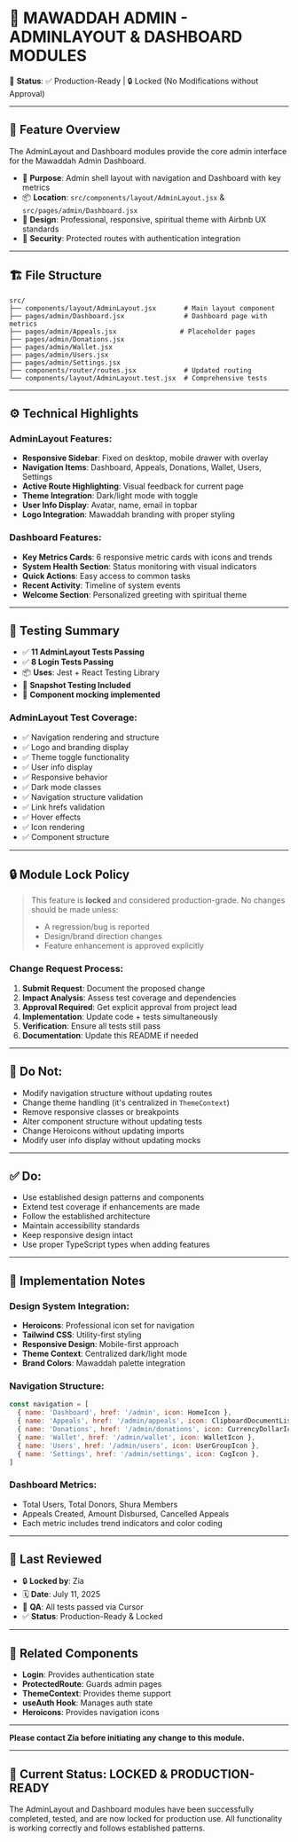 # 📘 MAWADDAH ADMIN - ADMINLAYOUT & DASHBOARD MODULES

🔐 **Status**: ✅ Production-Ready | 🔒 Locked (No Modifications without Approval)

---

## 🔧 Feature Overview

The AdminLayout and Dashboard modules provide the core admin interface for the Mawaddah Admin Dashboard.

- 🎯 **Purpose**: Admin shell layout with navigation and Dashboard with key metrics
- 📦 **Location**: `src/components/layout/AdminLayout.jsx` & `src/pages/admin/Dashboard.jsx`
- 🎨 **Design**: Professional, responsive, spiritual theme with Airbnb UX standards
- 🔐 **Security**: Protected routes with authentication integration

---

## 🏗️ File Structure

```
src/
├── components/layout/AdminLayout.jsx       # Main layout component
├── pages/admin/Dashboard.jsx               # Dashboard page with metrics
├── pages/admin/Appeals.jsx                # Placeholder pages
├── pages/admin/Donations.jsx
├── pages/admin/Wallet.jsx
├── pages/admin/Users.jsx
├── pages/admin/Settings.jsx
├── components/router/routes.jsx            # Updated routing
└── components/layout/AdminLayout.test.jsx  # Comprehensive tests
```

---

## ⚙️ Technical Highlights

### **AdminLayout Features:**
- **Responsive Sidebar**: Fixed on desktop, mobile drawer with overlay
- **Navigation Items**: Dashboard, Appeals, Donations, Wallet, Users, Settings
- **Active Route Highlighting**: Visual feedback for current page
- **Theme Integration**: Dark/light mode with toggle
- **User Info Display**: Avatar, name, email in topbar
- **Logo Integration**: Mawaddah branding with proper styling

### **Dashboard Features:**
- **Key Metrics Cards**: 6 responsive metric cards with icons and trends
- **System Health Section**: Status monitoring with visual indicators
- **Quick Actions**: Easy access to common tasks
- **Recent Activity**: Timeline of system events
- **Welcome Section**: Personalized greeting with spiritual theme

---

## 🧪 Testing Summary

- ✅ **11 AdminLayout Tests Passing**
- ✅ **8 Login Tests Passing**
- 📦 **Uses**: Jest + React Testing Library
- 📸 **Snapshot Testing Included**
- 🔁 **Component mocking implemented**

### **AdminLayout Test Coverage:**
- ✅ Navigation rendering and structure
- ✅ Logo and branding display
- ✅ Theme toggle functionality
- ✅ User info display
- ✅ Responsive behavior
- ✅ Dark mode classes
- ✅ Navigation structure validation
- ✅ Link hrefs validation
- ✅ Hover effects
- ✅ Icon rendering
- ✅ Component structure

---

## 🔒 Module Lock Policy

> This feature is **locked** and considered production-grade.
> No changes should be made unless:
> - A regression/bug is reported
> - Design/brand direction changes
> - Feature enhancement is approved explicitly

### **Change Request Process:**
1. **Submit Request**: Document the proposed change
2. **Impact Analysis**: Assess test coverage and dependencies
3. **Approval Required**: Get explicit approval from project lead
4. **Implementation**: Update code + tests simultaneously
5. **Verification**: Ensure all tests still pass
6. **Documentation**: Update this README if needed

---

## 🚫 Do Not:

- Modify navigation structure without updating routes
- Change theme handling (it's centralized in `ThemeContext`)
- Remove responsive classes or breakpoints
- Alter component structure without updating tests
- Change Heroicons without updating imports
- Modify user info display without updating mocks

---

## ✅ Do:

- Use established design patterns and components
- Extend test coverage if enhancements are made
- Follow the established architecture
- Maintain accessibility standards
- Keep responsive design intact
- Use proper TypeScript types when adding features

---

## 📎 Implementation Notes

### **Design System Integration:**
- **Heroicons**: Professional icon set for navigation
- **Tailwind CSS**: Utility-first styling
- **Responsive Design**: Mobile-first approach
- **Theme Context**: Centralized dark/light mode
- **Brand Colors**: Mawaddah palette integration

### **Navigation Structure:**
```javascript
const navigation = [
  { name: 'Dashboard', href: '/admin', icon: HomeIcon },
  { name: 'Appeals', href: '/admin/appeals', icon: ClipboardDocumentListIcon },
  { name: 'Donations', href: '/admin/donations', icon: CurrencyDollarIcon },
  { name: 'Wallet', href: '/admin/wallet', icon: WalletIcon },
  { name: 'Users', href: '/admin/users', icon: UserGroupIcon },
  { name: 'Settings', href: '/admin/settings', icon: CogIcon },
]
```

### **Dashboard Metrics:**
- Total Users, Total Donors, Shura Members
- Appeals Created, Amount Disbursed, Cancelled Appeals
- Each metric includes trend indicators and color coding

---

## 📍 Last Reviewed

- 🔒 **Locked by**: Zia
- 🗓️ **Date**: July 11, 2025
- 🧪 **QA**: All tests passed via Cursor
- ✅ **Status**: Production-Ready & Locked

---

## 🔗 Related Components

- **Login**: Provides authentication state
- **ProtectedRoute**: Guards admin pages
- **ThemeContext**: Provides theme support
- **useAuth Hook**: Manages auth state
- **Heroicons**: Provides navigation icons

---

**Please contact Zia before initiating any change to this module.**

---

## 🎯 **Current Status: LOCKED & PRODUCTION-READY**

The AdminLayout and Dashboard modules have been successfully completed, tested, and are now locked for production use. All functionality is working correctly and follows established patterns. 
